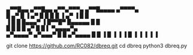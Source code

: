  ▄▀▀█▄▄   ▄▀▀█▄▄   ▄▀▀▄▀▀▀▄  ▄▀▀█▄▄▄▄  ▄▀▀▀▀▄   
█ ▄▀   █ ▐ ▄▀   █ █   █   █ ▐  ▄▀   ▐ █      █  
▐ █    █   █▄▄▄▀  ▐  █▀▀█▀    █▄▄▄▄▄  █      █  
  █    █   █   █   ▄▀    █    █    ▌   ▀▄▄▄▄▀▄  
 ▄▀▄▄▄▄▀  ▄▀▄▄▄▀  █     █    ▄▀▄▄▄▄           █ 
█     ▐  █    ▐   ▐     ▐    █    ▐           ▐ 
▐        ▐                   ▐                  

git clone https://github.com/RC082/dbreq.git
cd dbreq
python3 dbreq.py
